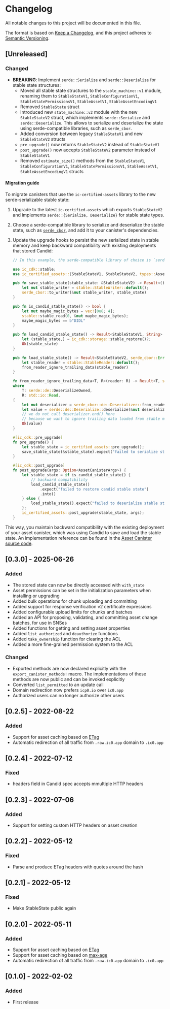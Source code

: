 # Changelog
All notable changes to this project will be documented in this file.

The format is based on [Keep a Changelog](https://keepachangelog.com/en/1.0.0/),
and this project adheres to [Semantic Versioning](https://semver.org/spec/v2.0.0.html).

## [Unreleased]

### Changed

- **BREAKING**: Implement `serde::Serialize` and `serde::Deserialize` for stable state structures:
  - Moved all stable state structures to the `stable_machine::v1` module, renaming them to `StableStateV1`, `StableConfigurationV1`, `StableStatePermissionsV1`, `StableAssetV1`, `StableAssetEncodingV1`
  - Removed `StableState` struct
  - Introduced new `state_machine::v2` module with the new `StableStateV2` struct, which implements `serde::Serialize` and `serde::Deserialize`. This allows to serialize and deserialize the state using serde-compatible libraries, such as `serde_cbor`.
  - Added conversion between legacy `StableStateV1` and new `StableStateV2` structs
  - `pre_upgrade()` now returns `StableStateV2` instead of `StableStateV1`
  - `post_upgrade()` now accepts `StableStateV2` parameter instead of `StableStateV1`
  - Removed `estimate_size()` methods from the `StableStateV1`, `StableConfigurationV1`, `StableStatePermissionsV1`, `StableAssetV1`, `StableAssetEncodingV1` structs

#### Migration guide

To migrate canisters that use the `ic-certified-assets` library to the new serde-serializable stable state:

1. Upgrade to the latest `ic-certified-assets` which exports `StableStateV2` and implements `serde::{Serialize, Deserialize}` for stable state types.

2. Choose a serde-compatible library to serialize and deserialize the stable state, such as [`serde_cbor`](https://crates.io/crates/serde_cbor), and add it to your canister's dependencies.

3. Update the upgrade hooks to persist the new serialized state in stable memory and keep backward compatibility with existing deployments that stored Candid:
    ```rust
    // In this example, the serde-compatible library of choice is `serde_cbor`.

    use ic_cdk::stable;
    use ic_certified_assets::{StableStateV1, StableStateV2, types::AssetCanisterArgs};

    pub fn save_stable_state(stable_state: &StableStateV2) -> Result<(), serde_cbor::Error> {
        let mut stable_writer = stable::StableWriter::default();
        serde_cbor::to_writer(&mut stable_writer, stable_state)
    }

    pub fn is_candid_stable_state() -> bool {
        let mut maybe_magic_bytes = vec![0u8; 4];
        stable::stable_read(0, &mut maybe_magic_bytes);
        maybe_magic_bytes == b"DIDL"
    }

    pub fn load_candid_stable_state() -> Result<StableStateV1, String> {
        let (stable_state,) = ic_cdk::storage::stable_restore()?;
        Ok(stable_state)
    }

    pub fn load_stable_state() -> Result<StableStateV2, serde_cbor::Error> {
        let stable_reader = stable::StableReader::default();
        from_reader_ignore_trailing_data(stable_reader)
    }

    fn from_reader_ignore_trailing_data<T, R>(reader: R) -> Result<T, serde_cbor::Error>
    where
        T: serde::de::DeserializeOwned,
        R: std::io::Read,
    {
        let mut deserializer = serde_cbor::de::Deserializer::from_reader(reader);
        let value = serde::de::Deserialize::deserialize(&mut deserializer)?;
        // we do not call deserializer.end() here
        // because we want to ignore trailing data loaded from stable memory
        Ok(value)
    }

    #[ic_cdk::pre_upgrade]
    fn pre_upgrade() {
        let stable_state = ic_certified_assets::pre_upgrade();
        save_stable_state(&stable_state).expect("failed to serialize stable state");
    }

    #[ic_cdk::post_upgrade]
    fn post_upgrade(args: Option<AssetCanisterArgs>) {
        let stable_state = if is_candid_stable_state() {
            // backward compatibility
            load_candid_stable_state()
                .expect("failed to restore candid stable state")
                .into()
        } else {
            load_stable_state().expect("failed to deserialize stable state")
        };
        ic_certified_assets::post_upgrade(stable_state, args);
    }
    ```

This way, you maintain backward compatibility with the existing deployment of your asset canister, which was using Candid to save and load the stable state. An implementation reference can be found in the [Asset Canister source code](https://github.com/dfinity/sdk/tree/master/src/canisters/frontend/ic-frontend-canister).

## [0.3.0] - 2025-06-26

### Added

- The stored state can now be directly accessed with `with_state`
- Asset permissions can be set in the initialization parameters when installing or upgrading
- Added bulk operations for chunk uploading and committing
- Added support for response verification v2 certificate expressions
- Added configurable upload limits for chunks and batches
- Added an API for proposing, validating, and committing asset change batches, for use in SNSes
- Added functions for getting and setting asset properties
- Added `list_authorized` and `deauthorize` functions
- Added `take_ownership` function for clearing the ACL
- Added a more fine-grained permission system to the ACL

### Changed

- Exported methods are now declared explicitly with the `export_canister_methods!` macro. The implementations of these methods are now public and can be invoked explicitly
- Converted `list_permitted` to an update call
- Domain redirection now prefers `icp0.io` over `ic0.app`
- Authorized users can no longer authorize other users

## [0.2.5] - 2022-08-22
### Added 
- Support for asset caching based on [ETag](https://developer.mozilla.org/en-US/docs/Web/HTTP/Headers/ETag)
- Automatic redirection of all traffic from `.raw.ic0.app` domain to `.ic0.app`

## [0.2.4] - 2022-07-12
### Fixed
- headers field in Candid spec accepts mmultiple HTTP headers

## [0.2.3] - 2022-07-06
### Added
- Support for setting custom HTTP headers on asset creation 

## [0.2.2] - 2022-05-12
### Fixed
- Parse and produce ETag headers with quotes around the hash

## [0.2.1] - 2022-05-12
### Fixed
- Make StableState public again

## [0.2.0] - 2022-05-11
### Added
- Support for asset caching based on [ETag](https://developer.mozilla.org/en-US/docs/Web/HTTP/Headers/ETag)
- Support for asset caching based on [max-age](https://developer.mozilla.org/en-US/docs/Web/HTTP/Headers/Cache-Control)
- Automatic redirection of all traffic from `.raw.ic0.app` domain to `.ic0.app`

## [0.1.0] - 2022-02-02
### Added
- First release

